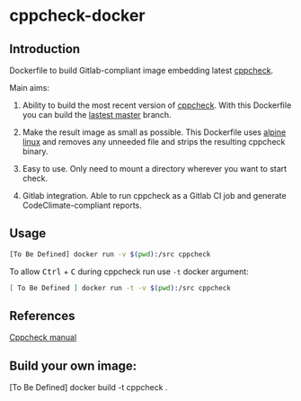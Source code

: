 # cppcheck-docker

## Introduction

Dockerfile to build Gitlab-compliant image embedding latest [cppcheck](https://github.com/danmar/cppcheck).

Main aims:

1. Ability to build the most recent version of [cppcheck](https://github.com/danmar/cppcheck). With this Dockerfile you can build the [lastest master](https://github.com/danmar/cppcheck/commits/master) branch.

2. Make the result image as small as possible. This Dockerfile uses [alpine linux](https://alpinelinux.org) and removes any unneeded file and strips the resulting cppcheck binary.

3. Easy to use. Only need to mount a directory wherever you want to start check.

4. Gitlab integration. Able to run cppcheck as a Gitlab CI job and generate CodeClimate-compliant reports.

## Usage

```bash
[To Be Defined] docker run -v $(pwd):/src cppcheck 
```

To allow <kbd>Ctrl</kbd> + <kbd>C</kbd> during cppcheck run use `-t` docker argument:

```bash
[ To Be Defined ] docker run -t -v $(pwd):/src cppcheck
```

## References

[Cppcheck manual](http://cppcheck.sourceforge.net/manual.html)

## Build your own image:

[To Be Defined] docker build -t cppcheck .
